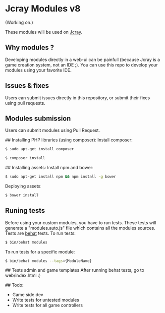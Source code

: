 Jcray Modules v8
===============

(Working on.)

These modules will be used on [Jcray](http://jcray.com).

## Why modules ?
Developing modules directly in a web-ui can be painfull (because Jcray is a game creation system, not an IDE ;). You can use this repo to develop your modules using your
favorite IDE.

## Issues & fixes
Users can submit issues directly in this repository, or submit their fixes using pull requests.

## Modules submission
Users can submit modules using Pull Request.

## Installing PHP libraries (using composer):
Install composer:
``` bash
$ sudo apt-get install composer
```
``` bash
$ composer install
```

## Installing assets:
Install npm and bower:
``` bash
$ sudo apt-get install npm && npm install -g bower
```
Deploying assets:
``` bash
$ bower install
```

## Runing tests
Before using your custom modules, you have to run tests. These tests will generate a "modules.auto.js" file which contains all the modules sources.
Tests are [behat](http://behat.org/en/latest/guides.html) tests.
To run tests:
``` bash
$ bin/behat modules
```

To run tests for a specific module:
``` bash
$ bin/behat modules --tags={ModuleName}
```

## Tests admin and game templates
After running behat tests, go to web/index.html :)

## Todo:
- Game side dev
- Write tests for untested modules
- Write tests for all game controllers

